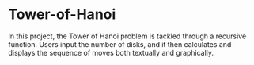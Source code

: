 # Tower-of-Hanoi
In this project, the Tower of Hanoi problem is tackled through a recursive function. Users input the number of disks, and it then calculates and displays the sequence of moves both textually and graphically.
